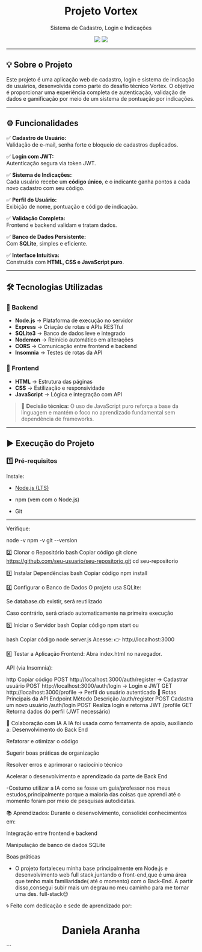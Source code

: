 <div align="center">


<h1 align="center">
 Projeto Vortex
</h1>

<p>
Sistema de Cadastro, Login e Indicações
</p>


<p>
  
  
  <img src="https://img.shields.io/badge/Node.js-339933?style=for-the-badge&logo=node.js"/>
  <img src="https://img.shields.io/badge/SQLite-003B57?style=for-the-badge&logo=sqlite"/>
 
</p>


</div>

---

## 💡 Sobre o Projeto

Este projeto é uma aplicação web de cadastro, login e sistema de indicação de usuários, desenvolvida como parte do desafio  técnico Vortex. O objetivo é proporcionar uma experiência completa de autenticação, validação de dados e gamificação por meio de um sistema de pontuação por indicações.

---

## ⚙️ Funcionalidades

✅ **Cadastro de Usuário:**  
Validação de e-mail, senha forte e bloqueio de cadastros duplicados.  

✅ **Login com JWT:**  
Autenticação segura via token JWT.  

✅ **Sistema de Indicações:**  
Cada usuário recebe um **código único**, e o indicante ganha pontos a cada novo cadastro com seu código.  

✅ **Perfil do Usuário:**  
Exibição de nome, pontuação e código de indicação.  

✅ **Validação Completa:**  
Frontend e backend validam e tratam dados.  

✅ **Banco de Dados Persistente:**  
Com **SQLite**, simples e eficiente.  

✅ **Interface Intuitiva:**  
Construída com **HTML, CSS e JavaScript puro**.

---

## 🛠️ Tecnologias Utilizadas

### 🧩 Backend
- **Node.js** → Plataforma de execução no servidor  
- **Express** → Criação de rotas e APIs RESTful  
- **SQLite3** → Banco de dados leve e integrado  
- **Nodemon** → Reinício automático em alterações  
- **CORS** → Comunicação entre frontend e backend  
- **Insomnia** → Testes de rotas da API  

### 🎨 Frontend
- **HTML** → Estrutura das páginas  
- **CSS** → Estilização e responsividade  
- **JavaScript** → Lógica e integração com API  

> 💬 **Decisão técnica:** O uso de JavaScript puro reforça a base da linguagem e mantém o foco no aprendizado fundamental sem dependência de frameworks.

---

## ▶️ Execução do Projeto

### 1️⃣ Pré-requisitos

Instale:
- [Node.js (LTS)](https://nodejs.org/)
  
- npm (vem com o Node.js)
  
- Git
---
Verifique:

node -v
npm -v
git --version

2️⃣ Clonar o Repositório
bash
Copiar código
git clone https://github.com/seu-usuario/seu-repositorio.git
cd seu-repositorio

3️⃣ Instalar Dependências
bash
Copiar código
npm install

4️⃣ Configurar o Banco de Dados
O projeto usa SQLite:

Se database.db existir, será reutilizado

Caso contrário, será criado automaticamente na primeira execução

5️⃣ Iniciar o Servidor
bash
Copiar código
npm start
ou

bash
Copiar código
node server.js
Acesse:
👉 http://localhost:3000

6️⃣ Testar a Aplicação
Frontend:
Abra index.html no navegador.

API (via Insomnia):

http
Copiar código
POST http://localhost:3000/auth/register   → Cadastrar usuário
POST http://localhost:3000/auth/login      → Login e JWT
GET  http://localhost:3000/profile         → Perfil do usuário autenticado
🔗 Rotas Principais da API
Endpoint	Método	Descrição
/auth/register	POST	Cadastra um novo usuário
/auth/login	POST	Realiza login e retorna JWT
/profile	GET	Retorna dados do perfil (JWT necessário)

🤖 Colaboração com IA
A IA foi usada como ferramenta de apoio, auxiliando a:
Desenvolvimento do Back End

Refatorar e otimizar o código

Sugerir boas práticas de organização

Resolver erros e aprimorar o raciocínio técnico

Acelerar o desenvolvimento e aprendizado da parte de Back End


-Costumo utilizar a IA como se fosse um guia/professor nos meus estudos,principalmente porque a maioria das coisas que aprendi até o momento foram
por meio de pesquisas autodidatas.

📚 Aprendizados:
Durante o desenvolvimento, consolidei conhecimentos em:


  Integração entre frontend e backend

  Manipulação de banco de dados SQLite

  Boas práticas


- O projeto fortaleceu minha base principalmente em Node.js e desenvolvimento web full stack,juntando o front-end,que é uma área que tenho mais familiaridade( até o momento) com o Back-End. A partir disso,consegui subir mais um degrau no meu caminho para me tornar uma des. full-stack😊


🌀 Feito com dedicação e sede de aprendizado por:

<h1 align="center"><strong>Daniela Aranha</strong>
</h1> ```
